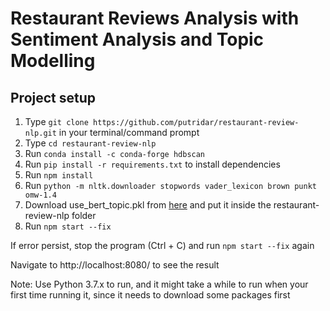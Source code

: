 # Restaurant Reviews Analysis with Sentiment Analysis and Topic Modelling

## Project setup
1. Type ```git clone https://github.com/putridar/restaurant-review-nlp.git``` in your terminal/command prompt
3. Type ```cd restaurant-review-nlp```
4. Run ```conda install -c conda-forge hdbscan```
5. Run ```pip install -r requirements.txt``` to install dependencies
6. Run ```npm install```
7. Run ```python -m nltk.downloader stopwords vader_lexicon brown punkt omw-1.4```
8. Download use_bert_topic.pkl from [here](https://drive.google.com/file/d/17hFihWhLlxL1VeO67fPqjEU3FyNCWi5S/view?usp=sharing) and put it inside the restaurant-review-nlp folder
9. Run ```npm start --fix```

If error persist, stop the program (Ctrl + C) and run ```npm start --fix``` again

Navigate to http://localhost:8080/ to see the result

Note: Use Python 3.7.x to run, and it might take a while to run when your first time running it, since it needs to download some packages first
